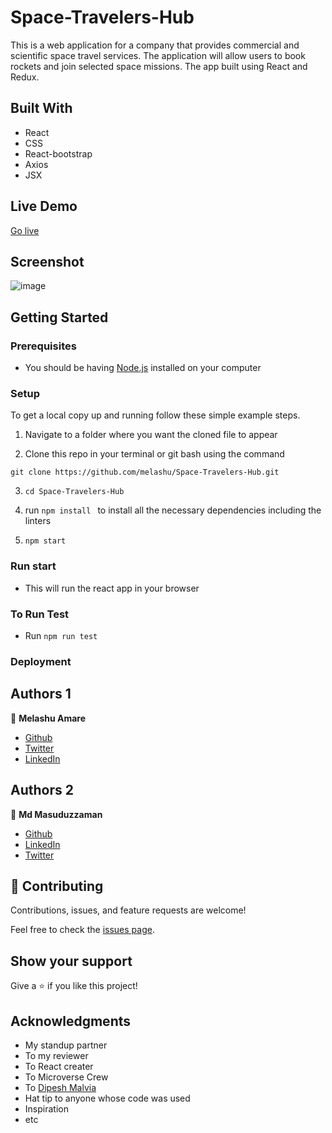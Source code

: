 # Space-Travelers-Hub

This is a web application for a company that provides commercial and scientific space travel services. The application will allow users to book rockets and join selected space missions. The app built using React and Redux.

## Built With

- React 
- CSS
- React-bootstrap 
- Axios
- JSX

## Live Demo
[Go live](https://spacehubs.netlify.app/)

## Screenshot 
![image](https://user-images.githubusercontent.com/30173722/194749944-505b2f65-548e-4d48-8202-ac7802cb180a.png)

## Getting Started
### Prerequisites

- You should be having [Node.js](https://nodejs.org/en/) installed on your computer
### Setup

To get a local copy up and running follow these simple example steps.

1. Navigate to a folder where you want the cloned file to appear
   
2. Clone this repo in your terminal or git bash using the command

  `git clone https://github.com/melashu/Space-Travelers-Hub.git`

3. `cd Space-Travelers-Hub`

4. run `npm install ` to install all the necessary dependencies including the linters

4. `npm start`

### Run start 
- This will run the react app in your browser 


### To Run Test
- Run `npm run test`

### Deployment

## Authors 1

👤 **Melashu Amare**

- [Github](https://github.com/melashu)
- [Twitter](https://twitter.com/meshu102)
- [LinkedIn](https://twitter.com/home)

## Authors 2

👤 **Md Masuduzzaman**

- [Github](https://github.com/Masuduzzaman811)
- [LinkedIn](https://www.linkedin.com/in/masuduzzaman811/)
- [Twitter](https://twitter.com/twitterhandle)
  

## 🤝 Contributing

Contributions, issues, and feature requests are welcome!


Feel free to check the [issues page](https://github.com/melashu/Space-Travelers-Hub/issues).

## Show your support

Give a ⭐️ if you like this project!

## Acknowledgments

- My standup partner 
- To my reviewer 
- To React creater 
- To Microverse Crew 
- To [Dipesh Malvia](https://github.com/dmalvia)
- Hat tip to anyone whose code was used
- Inspiration
- etc


